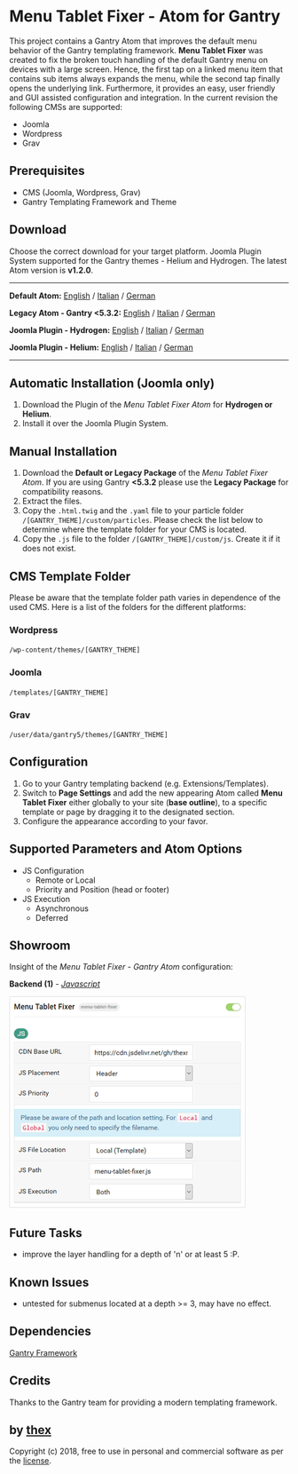 # Menu Tablet Fixer - Atom for Gantry
This project contains a Gantry Atom that improves the default menu behavior of the Gantry templating framework. **Menu Tablet Fixer** was created to fix the broken touch handling of the default Gantry menu on devices with a large screen. Hence, the first tap on a linked menu item that contains sub items always expands the menu, while the second tap finally opens the underlying link. Furthermore, it provides an easy, user friendly and GUI assisted configuration and integration. In the current revision the following CMSs are supported:
* Joomla
* Wordpress
* Grav

## Prerequisites
* CMS (Joomla, Wordpress, Grav)
* Gantry Templating Framework and Theme

## Download
Choose the correct download for your target platform. Joomla Plugin System supported for the Gantry themes - Helium and Hydrogen. The latest Atom version is **v1.2.0**.
___
**Default Atom:**
[English](https://github.com/thexmanxyz/Tablet-Menu-Fixer-Gantry/releases/download/v1.2.0/mtf.atom.only.EN.v1.2.0.zip) / [Italian](https://github.com/thexmanxyz/Tablet-Menu-Fixer-Gantry/releases/download/v1.2.0/mtf.atom.only.IT.v1.2.0.zip) / [German](https://github.com/thexmanxyz/Tablet-Menu-Fixer-Gantry/releases/download/v1.2.0/mtf.atom.only.DE.v1.2.0.zip)

**Legacy Atom - Gantry <5.3.2:**
[English](https://github.com/thexmanxyz/Tablet-Menu-Fixer-Gantry/releases/download/v1.2.0/mtf.atom.only.legacy.EN.v1.2.0.zip) / [Italian](https://github.com/thexmanxyz/Tablet-Menu-Fixer-Gantry/releases/download/v1.2.0/mtf.atom.only.legacy.IT.v1.2.0.zip) / [German](https://github.com/thexmanxyz/Tablet-Menu-Fixer-Gantry/releases/download/v1.2.0/mtf.atom.only.legacy.DE.v1.2.0.zip)

**Joomla Plugin - Hydrogen:**
[English](https://github.com/thexmanxyz/Tablet-Menu-Fixer-Gantry/releases/download/v1.2.0/mtf.j3.hydrogen.EN.v1.2.0.zip) / [Italian](https://github.com/thexmanxyz/Tablet-Menu-Fixer-Gantry/releases/download/v1.2.0/mtf.j3.hydrogen.IT.v1.2.0.zip) / [German](https://github.com/thexmanxyz/Tablet-Menu-Fixer-Gantry/releases/download/v1.2.0/mtf.j3.hydrogen.DE.v1.2.0.zip)

**Joomla Plugin - Helium:**
[English](https://github.com/thexmanxyz/Tablet-Menu-Fixer-Gantry/releases/download/v1.2.0/mtf.j3.helium.EN.v1.2.0.zip) / [Italian](https://github.com/thexmanxyz/Tablet-Menu-Fixer-Gantry/releases/download/v1.2.0/mtf.j3.helium.IT.v1.2.0.zip) / [German](https://github.com/thexmanxyz/Tablet-Menu-Fixer-Gantry/releases/download/v1.2.0/mtf.j3.helium.DE.v1.2.0.zip)
___

## Automatic Installation (Joomla only)
1. Download the Plugin of the *Menu Tablet Fixer Atom* for **Hydrogen or Helium**.
2. Install it over the Joomla Plugin System.

## Manual Installation
1. Download the **Default or Legacy Package** of the *Menu Tablet Fixer Atom*. If you are using Gantry **<5.3.2** please use the **Legacy Package** for compatibility reasons.
2. Extract the files.
3. Copy the `.html.twig` and the `.yaml` file to your particle folder `/[GANTRY_THEME]/custom/particles`. Please check the list below to determine where the template folder for your CMS is located.
4. Copy the `.js` file to the folder `/[GANTRY_THEME]/custom/js`. Create it if it does not exist.

## CMS Template Folder
Please be aware that the template folder path varies in dependence of the used CMS. Here is a list of the folders for the different platforms:

### Wordpress
`/wp-content/themes/[GANTRY_THEME]`

### Joomla
`/templates/[GANTRY_THEME]`

### Grav
`/user/data/gantry5/themes/[GANTRY_THEME]`

## Configuration
1. Go to your Gantry templating backend (e.g. Extensions/Templates).
2. Switch to **Page Settings** and add the new appearing Atom called **Menu Tablet Fixer** either globally to your site (**base outline**), to a specific template or page by dragging it to the designated section.
3. Configure the appearance according to your favor.

## Supported Parameters and Atom Options
* JS Configuration
  * Remote or Local
  * Priority and Position (head or footer)
* JS Execution
  * Asynchronous
  * Deferred

## Showroom
Insight of the *Menu Tablet Fixer - Gantry Atom* configuration:

**Backend (1)** - *[Javascript](/screenshots/backend_js.png)*

![1](/screenshots/backend_js.png)

## Future Tasks
* improve the layer handling for a depth of 'n' or at least 5 :P.

## Known Issues
* untested for submenus located at a depth >= 3, may have no effect.

## Dependencies
[Gantry Framework](http://gantry.org/)

## Credits
Thanks to the Gantry team for providing a modern templating framework.

## by [thex](https://github.com/thexmanxyz)
Copyright (c) 2018, free to use in personal and commercial software as per the [license](/LICENSE.md).
